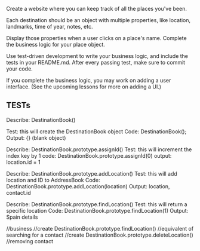 
Create a website where you can keep track of all the places you've been. 

Each destination should be an object with multiple properties, like location, landmarks, time of year, notes, etc. 

Display those properties when a user clicks on a place's name. Complete the business logic for your place object. 

Use test-driven development to write your business logic, and include the tests in your README.md. After every passing test, make sure to commit your code.

If you complete the business logic, you may work on adding a user interface. (See the upcoming lessons for more on adding a UI.) 

## TESTs
Describe: DestinationBook()

Test: this will create the DestinationBook object
Code: DestinationBook();
Output: {} (blank object)

Describe: DestinationBook.prototype.assignId()
Test: this will increment the index key by 1
code: DestinationBook.prototype.assignId(0)
output: location.id = 1

Describe: DestinationBook.prototype.addLocation()
Test: this will add location and ID to AddressBook
Code: DestinationBook.prototype.addLocation(location)
Output: location, contact.id

Describe: DestinationBook.prototype.findLocation()
Test: this will return a specific location
Code: DestinationBook.prototype.findLocation(1)
Output: Spain details

//business
//create DestinationBook.prototype.findLocation() //equivalent of searching for a contact
//create DestinationBook.prototype.deleteLocation() //removing contact

